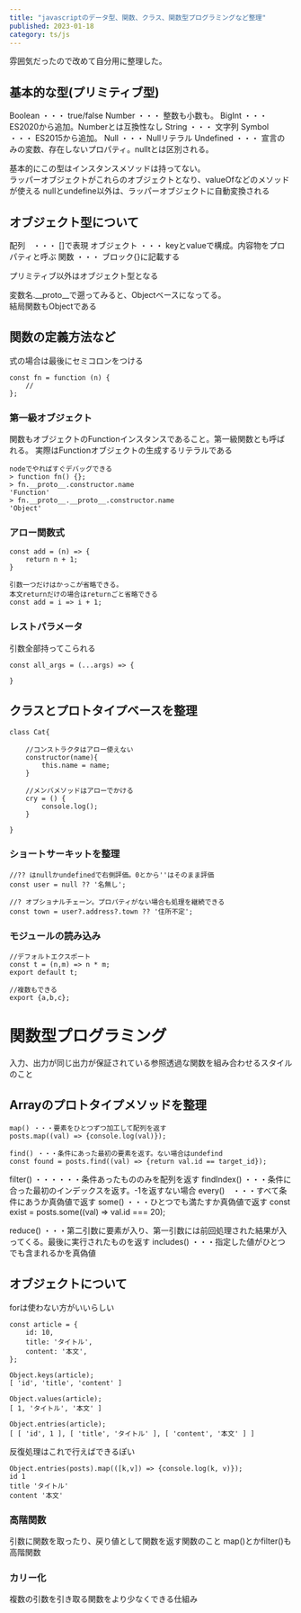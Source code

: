 ```yaml
---
title: "javascriptのデータ型、関数、クラス、関数型プログラミングなど整理"
published: 2023-01-18
category: ts/js
---
```


雰囲気だったので改めて自分用に整理した。

## 基本的な型(プリミティブ型)

Boolean ・・・ true/false
Number ・・・ 整数も小数も。
BigInt ・・・ ES2020から追加。Numberとは互換性なし
String ・・・ 文字列
Symbol ・・・ ES2015から追加。
Null ・・・ Nullリテラル
Undefined ・・・ 宣言のみの変数、存在しないプロパティ。nulltとは区別される。

基本的にこの型はインスタンスメソッドは持ってない。  
ラッパーオブジェクトがこれらのオブジェクトとなり、valueOfなどのメソッドが使える
nullとundefine以外は、ラッパーオブジェクトに自動変換される  

## オブジェクト型について

配列　・・・ []で表現
オブジェクト ・・・ keyとvalueで構成。内容物をプロパティと呼ぶ
関数 ・・・ ブロック{}に記載する

プリミティブ以外はオブジェクト型となる

変数名.__proto__で遡ってみると、Objectベースになってる。  
結局関数もObjectである


## 関数の定義方法など

式の場合は最後にセミコロンをつける
```
const fn = function (n) {
    //
};
```

### 第一級オブジェクト
関数もオブジェクトのFunctionインスタンスであること。第一級関数とも呼ばれる。
実際はFunctionオブジェクトの生成するリテラルである

```
nodeでやればすぐデバッグできる
> function fn() {};
> fn.__proto__.constructor.name
'Function'
> fn.__proto__.__proto__.constructor.name
'Object'
```

### アロー関数式

```
const add = (n) => {
    return n + 1;
}

引数一つだけはかっこが省略できる。
本文returnだけの場合はreturnごと省略できる
const add = i => i + 1;
```

### レストパラメータ
引数全部持ってこられる  
```
const all_args = (...args) => {

}
```

## クラスとプロトタイプベースを整理

```
class Cat{

    //コンストラクタはアロー使えない
    constructor(name){
        this.name = name;
    }

    //メンバメソッドはアローでかける
    cry = () {
        console.log();
    }

}
```

### ショートサーキットを整理

```
//?? はnullかundefinedで右側評価。0とから''はそのまま評価
const user = null ?? '名無し';

//? オプショナルチェーン。プロパティがない場合も処理を継続できる
const town = user?.address?.town ?? '住所不定';

```

### モジュールの読み込み

```
//デフォルトエクスポート
const t = (n,m) => n * m;
export default t;

//複数もできる
export {a,b,c};
```

# 関数型プログラミング

入力、出力が同じ出力が保証されている参照透過な関数を組み合わせるスタイルのこと

## Arrayのプロトタイプメソッドを整理

```
map() ・・・要素をひとつずつ加工して配列を返す
posts.map((val) => {console.log(val)});

find() ・・・条件にあった最初の要素を返す。ない場合はundefind
const found = posts.find((val) => {return val.id == target_id});
```

filter() ・・・・・・条件あったもののみを配列を返す
findIndex() ・・・条件に合った最初のインデックスを返す。-1を返すない場合
every()　・・・すべて条件にあうか真偽値で返す
some() ・・・ひとつでも満たすか真偽値で返す
const exist = posts.some((val) => val.id === 20);

reduce() ・・・第二引数に要素が入り、第一引数には前回処理された結果が入ってくる。最後に実行されたものを返す
includes() ・・・指定した値がひとつでも含まれるかを真偽値

## オブジェクトについて
forは使わない方がいいらしい

```
const article = {
    id: 10,
    title: 'タイトル',
    content: '本文',
};

Object.keys(article);
[ 'id', 'title', 'content' ]

Object.values(article);
[ 1, 'タイトル', '本文' ]

Object.entries(article);
[ [ 'id', 1 ], [ 'title', 'タイトル' ], [ 'content', '本文' ] ]
```

反復処理はこれで行えばできるぽい

```
Object.entries(posts).map(([k,v]) => {console.log(k, v)});
id 1
title 'タイトル'
content '本文'
```

### 高階関数
引数に関数を取ったり、戻り値として関数を返す関数のこと
map()とかfilter()も高階関数


### カリー化
複数の引数を引き取る関数をより少なくできる仕組み
